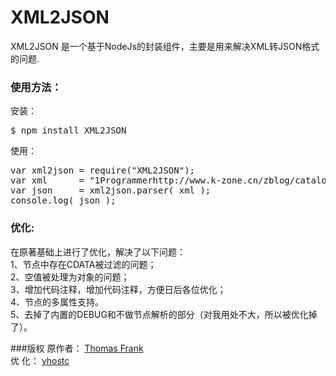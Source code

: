 XML2JSON
========

XML2JSON 是一个基于NodeJs的封装组件，主要是用来解决XML转JSON格式的问题.


### 使用方法：  
安装：  
<pre>
$ npm install XML2JSON
</pre>

使用：  
<pre>
var xml2json = require("XML2JSON");
var xml      = "<xml><category><id>1</id><name>Programmer</name><url>http://www.k-zone.cn/zblog/catalog.asp?cate=1</url><intro></intro><order>1</order><count>3</count></category></xml>";
var json     = xml2json.parser( xml );
console.log( json );
</pre>

### 优化:
在原著基础上进行了优化，解决了以下问题：   
1、节点中存在CDATA被过滤的问题；  
2、空值被处理为对象的问题；  
3、增加代码注释，增加代码注释，方便日后各位优化；  
4、节点的多属性支持。   
5、去掉了内置的DEBUG和不做节点解析的部分（对我用处不大，所以被优化掉了）。  

###版权
原作者： [ Thomas Frank ](http://www.thomasfrank.se/xml_to_json.html)    
优   化： [ yhostc ]( http://yhostc.com )

